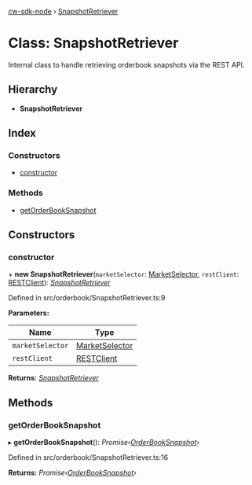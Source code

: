 [cw-sdk-node](../README.md) › [SnapshotRetriever](snapshotretriever.md)

# Class: SnapshotRetriever

Internal class to handle retrieving orderbook snapshots via the REST API.

## Hierarchy

* **SnapshotRetriever**

## Index

### Constructors

* [constructor](snapshotretriever.md#constructor)

### Methods

* [getOrderBookSnapshot](snapshotretriever.md#getorderbooksnapshot)

## Constructors

###  constructor

\+ **new SnapshotRetriever**(`marketSelector`: [MarketSelector](../README.md#marketselector), `restClient`: [RESTClient](restclient.md)): *[SnapshotRetriever](snapshotretriever.md)*

Defined in src/orderbook/SnapshotRetriever.ts:9

**Parameters:**

Name | Type |
------ | ------ |
`marketSelector` | [MarketSelector](../README.md#marketselector) |
`restClient` | [RESTClient](restclient.md) |

**Returns:** *[SnapshotRetriever](snapshotretriever.md)*

## Methods

###  getOrderBookSnapshot

▸ **getOrderBookSnapshot**(): *Promise‹[OrderBookSnapshot](../interfaces/orderbooksnapshot.md)›*

Defined in src/orderbook/SnapshotRetriever.ts:16

**Returns:** *Promise‹[OrderBookSnapshot](../interfaces/orderbooksnapshot.md)›*
